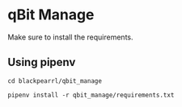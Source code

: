 # qBit Manage

Make sure to install the requirements.

## Using pipenv

```
cd blackpearrl/qbit_manage

pipenv install -r qbit_manage/requirements.txt
```
